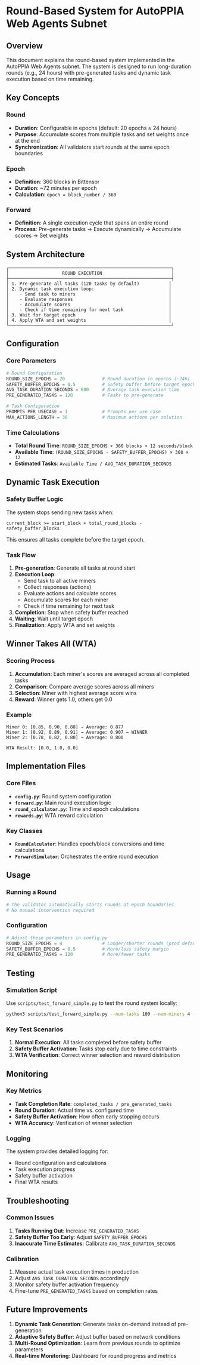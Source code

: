 # Round-Based System for AutoPPIA Web Agents Subnet

## Overview

This document explains the round-based system implemented in the AutoPPIA Web Agents subnet. The system is designed to run long-duration rounds (e.g., 24 hours) with pre-generated tasks and dynamic task execution based on time remaining.

## Key Concepts

### Round

- **Duration**: Configurable in epochs (default: 20 epochs ≈ 24 hours)
- **Purpose**: Accumulate scores from multiple tasks and set weights once at the end
- **Synchronization**: All validators start rounds at the same epoch boundaries

### Epoch

- **Definition**: 360 blocks in Bittensor
- **Duration**: ~72 minutes per epoch
- **Calculation**: `epoch = block_number / 360`

### Forward

- **Definition**: A single execution cycle that spans an entire round
- **Process**: Pre-generate tasks → Execute dynamically → Accumulate scores → Set weights

## System Architecture

```
┌─────────────────────────────────────────────────────────────┐
│                    ROUND EXECUTION                          │
├─────────────────────────────────────────────────────────────┤
│ 1. Pre-generate all tasks (120 tasks by default)           │
│ 2. Dynamic task execution loop:                            │
│    - Send task to miners                                   │
│    - Evaluate responses                                    │
│    - Accumulate scores                                     │
│    - Check if time remaining for next task                 │
│ 3. Wait for target epoch                                   │
│ 4. Apply WTA and set weights                               │
└─────────────────────────────────────────────────────────────┘
```

## Configuration

### Core Parameters

```python
# Round Configuration
ROUND_SIZE_EPOCHS = 20              # Round duration in epochs (~24h)
SAFETY_BUFFER_EPOCHS = 0.5          # Safety buffer before target epoch
AVG_TASK_DURATION_SECONDS = 600     # Average task execution time
PRE_GENERATED_TASKS = 120           # Tasks to pre-generate

# Task Configuration
PROMPTS_PER_USECASE = 1             # Prompts per use case
MAX_ACTIONS_LENGTH = 30             # Maximum actions per solution
```

### Time Calculations

- **Total Round Time**: `ROUND_SIZE_EPOCHS × 360 blocks × 12 seconds/block`
- **Available Time**: `(ROUND_SIZE_EPOCHS - SAFETY_BUFFER_EPOCHS) × 360 × 12`
- **Estimated Tasks**: `Available Time / AVG_TASK_DURATION_SECONDS`

## Dynamic Task Execution

### Safety Buffer Logic

The system stops sending new tasks when:

```
current_block >= start_block + total_round_blocks - safety_buffer_blocks
```

This ensures all tasks complete before the target epoch.

### Task Flow

1. **Pre-generation**: Generate all tasks at round start
2. **Execution Loop**:
   - Send task to all active miners
   - Collect responses (actions)
   - Evaluate actions and calculate scores
   - Accumulate scores for each miner
   - Check if time remaining for next task
3. **Completion**: Stop when safety buffer reached
4. **Waiting**: Wait until target epoch
5. **Finalization**: Apply WTA and set weights

## Winner Takes All (WTA)

### Scoring Process

1. **Accumulation**: Each miner's scores are averaged across all completed tasks
2. **Comparison**: Compare average scores across all miners
3. **Selection**: Miner with highest average score wins
4. **Reward**: Winner gets 1.0, others get 0.0

### Example

```
Miner 0: [0.85, 0.90, 0.88] → Average: 0.877
Miner 1: [0.92, 0.89, 0.91] → Average: 0.907 ← WINNER
Miner 2: [0.78, 0.82, 0.80] → Average: 0.800

WTA Result: [0.0, 1.0, 0.0]
```

## Implementation Files

### Core Files

- **`config.py`**: Round system configuration
- **`forward.py`**: Main round execution logic
- **`round_calculator.py`**: Time and epoch calculations
- **`rewards.py`**: WTA reward calculation

### Key Classes

- **`RoundCalculator`**: Handles epoch/block conversions and time calculations
- **`ForwardSimulator`**: Orchestrates the entire round execution

## Usage

### Running a Round

```python
# The validator automatically starts rounds at epoch boundaries
# No manual intervention required
```

### Configuration

```python
# Adjust these parameters in config.py
ROUND_SIZE_EPOCHS = 4               # Longer/shorter rounds (prod default)
SAFETY_BUFFER_EPOCHS = 0.5          # More/less safety margin
PRE_GENERATED_TASKS = 120           # More/fewer tasks
```

## Testing

### Simulation Script

Use `scripts/test_forward_simple.py` to test the round system locally:

```bash
python3 scripts/test_forward_simple.py --num-tasks 100 --num-miners 4 --round-epochs 2
```

### Key Test Scenarios

1. **Normal Execution**: All tasks completed before safety buffer
2. **Safety Buffer Activation**: Tasks stop early due to time constraints
3. **WTA Verification**: Correct winner selection and reward distribution

## Monitoring

### Key Metrics

- **Task Completion Rate**: `completed_tasks / pre_generated_tasks`
- **Round Duration**: Actual time vs. configured time
- **Safety Buffer Activation**: How often early stopping occurs
- **WTA Accuracy**: Verification of winner selection

### Logging

The system provides detailed logging for:

- Round configuration and calculations
- Task execution progress
- Safety buffer activation
- Final WTA results

## Troubleshooting

### Common Issues

1. **Tasks Running Out**: Increase `PRE_GENERATED_TASKS`
2. **Safety Buffer Too Early**: Adjust `SAFETY_BUFFER_EPOCHS`
3. **Inaccurate Time Estimates**: Calibrate `AVG_TASK_DURATION_SECONDS`

### Calibration

1. Measure actual task execution times in production
2. Adjust `AVG_TASK_DURATION_SECONDS` accordingly
3. Monitor safety buffer activation frequency
4. Fine-tune `PRE_GENERATED_TASKS` based on completion rates

## Future Improvements

1. **Dynamic Task Generation**: Generate tasks on-demand instead of pre-generation
2. **Adaptive Safety Buffer**: Adjust buffer based on network conditions
3. **Multi-Round Optimization**: Learn from previous rounds to optimize parameters
4. **Real-time Monitoring**: Dashboard for round progress and metrics
